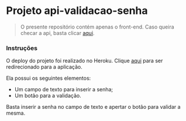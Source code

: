 <h1>Projeto api-validacao-senha</h1>
<blockquote>O presente repositório contém apenas o front-end. Caso queira checar a api, basta clicar <a target="_blank"
    href="https://github.com/reisritter/api-validacao-senha">aqui</a>.</blockquote>
<h3>Instruções</h3>
<p>O deploy do projeto foi realizado no Heroku. Clique <a target="_blank" href="https://app-validacao-senha.herokuapp.com/">aqui</a> para ser redirecionado para a aplicação.</p>
<p>Ela possui os seguintes elementos:</p>
<ul>
  <li>Um campo de texto para inserir a senha;</li>
  <li>Um botão para a validação.</li>
</ul>
<p>Basta inserir a senha no campo de texto e apertar o botão para validar a mesma.</p>